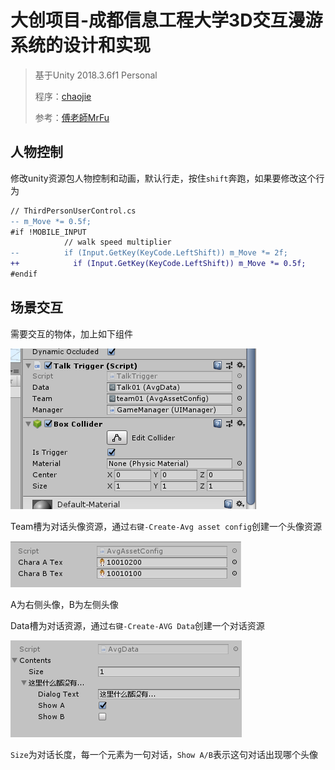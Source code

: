 # 大创项目-成都信息工程大学3D交互漫游系统的设计和实现

> 基于Unity 2018.3.6f1 Personal
>
> 程序：[chaojie](http://www.zhaocj.top/)
>
> 参考：[傅老師MrFu](https://space.bilibili.com/211153830/)

## 人物控制

修改unity资源包人物控制和动画，默认行走，按住`shift`奔跑，如果要修改这个行为

```diff
// ThirdPersonUserControl.cs
-- m_Move *= 0.5f;
#if !MOBILE_INPUT
			// walk speed multiplier
--	        if (Input.GetKey(KeyCode.LeftShift)) m_Move *= 2f;
++            if (Input.GetKey(KeyCode.LeftShift)) m_Move *= 0.5f;
#endif
```

## 场景交互

需要交互的物体，加上如下组件

![image-20201123142822798](readmeassets/image-20201123142717689.png)

Team槽为对话头像资源，通过`右键-Create-Avg asset config`创建一个头像资源

![image-20201123143507709](readmeassets/image-20201123143507709.png)

A为右侧头像，B为左侧头像

Data槽为对话资源，通过`右键-Create-AVG Data`创建一个对话资源

![image-20201123143216236](readmeassets/image-20201123143216236.png)

`Size`为对话长度，每一个元素为一句对话，`Show A/B`表示这句对话出现哪个头像

